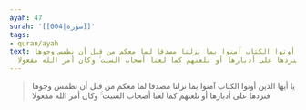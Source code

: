 ```yaml
---
ayah: 47
surah: '[[004|سورة]]'
tags:
- quran/ayah
text: يا أيها الذين أوتوا الكتاب آمنوا بما نزلنا مصدقا لما معكم من قبل أن نطمس وجوها
  فنردها على أدبارها أو نلعنهم كما لعنا أصحاب السبت ۚ وكان أمر الله مفعولا
---
```

> يا أيها الذين أوتوا الكتاب آمنوا بما نزلنا مصدقا لما معكم من قبل أن نطمس وجوها فنردها على أدبارها أو نلعنهم كما لعنا أصحاب السبت ۚ وكان أمر الله مفعولا
